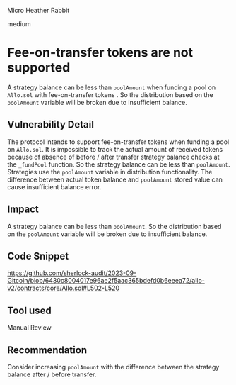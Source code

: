 Micro Heather Rabbit

medium

# Fee-on-transfer tokens are not supported

A strategy balance can be less than `poolAmount` when funding a pool on `Allo.sol` with fee-on-transfer tokens . So the distribution based on the `poolAmount` variable will be broken due to insufficient balance.

## Vulnerability Detail

The protocol intends to support fee-on-transfer tokens when funding a pool on `Allo.sol`. It is impossible to track the actual amount of received tokens because of absence of before / after transfer strategy balance checks at the `_fundPool` function. So the strategy balance can be less than `poolAmount`. Strategies use the `poolAmount` variable in distribution functionality. The difference between actual token balance and `poolAmount` stored value can cause insufficient balance error.

## Impact

A strategy balance can be less than `poolAmount`. So the distribution based on the `poolAmount` variable will be broken due to insufficient balance.

## Code Snippet

https://github.com/sherlock-audit/2023-09-Gitcoin/blob/6430c8004017e96ae2f5aac365bdefd0b6eeea72/allo-v2/contracts/core/Allo.sol#L502-L520

## Tool used

Manual Review

## Recommendation

Consider increasing `poolAmount` with the difference between the strategy balance after / before transfer.